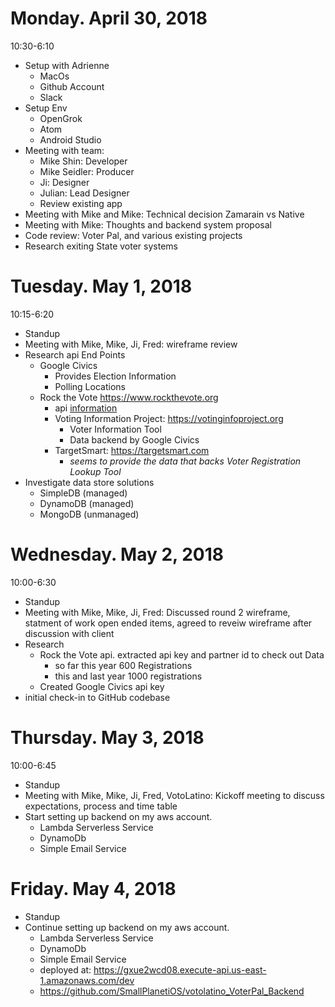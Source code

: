 Monday. April 30, 2018
==============
10:30-6:10
* Setup with Adrienne
  * MacOs
  * Github Account
  * Slack
* Setup Env
  * OpenGrok
  * Atom
  * Android Studio
* Meeting with team:
  * Mike Shin: Developer
  * Mike Seidler: Producer
  * Ji: Designer
  * Julian: Lead Designer
  * Review existing app
* Meeting with Mike and Mike: Technical decision Zamarain vs Native
* Meeting with Mike: Thoughts and backend system proposal
* Code review: Voter Pal, and various existing projects
* Research exiting State voter systems

Tuesday. May 1, 2018
====================
10:15-6:20
* Standup
* Meeting with Mike, Mike, Ji, Fred: wireframe review
* Research api End Points
  * Google Civics
    * Provides Election Information
    * Polling Locations
  * Rock the Vote https://www.rockthevote.org
    * api [information](https://rock-the-vote.github.io/Voter-Registration-Tool-API-Docs/#overview)
    * Voting Information Project: https://votinginfoproject.org
      * Voter Information Tool
      * Data backend by Google Civics
    * TargetSmart: https://targetsmart.com
      * _seems to provide the data that backs Voter Registration Lookup Tool_
* Investigate data store solutions
  * SimpleDB (managed)
  * DynamoDB (managed)
  * MongoDB (unmanaged)

Wednesday. May 2, 2018
======================
10:00-6:30
* Standup
* Meeting with Mike, Mike, Ji, Fred: Discussed round 2 wireframe, statment of work open ended items, agreed to reveiw wireframe after discussion with client
* Research
  * Rock the Vote api. extracted api key and partner id to check out Data
    * so far this year 600 Registrations
    * this and last year 1000 registrations
  * Created Google Civics api key
* initial check-in to GitHub codebase

Thursday. May 3, 2018
=====================
10:00-6:45
* Standup
* Meeting with Mike, Mike, Ji, Fred, VotoLatino: Kickoff meeting to discuss expectations, process and time table
* Start setting up backend on my aws account.
  * Lambda Serverless Service
  * DynamoDb
  * Simple Email Service

Friday. May 4, 2018
====================
* Standup
* Continue setting up backend on my aws account.
  * Lambda Serverless Service
  * DynamoDb
  * Simple Email Service
  * deployed at: https://gxue2wcd08.execute-api.us-east-1.amazonaws.com/dev
  * https://github.com/SmallPlanetiOS/votolatino_VoterPal_Backend
